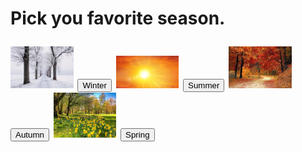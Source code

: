 <html>
<head>
<meta name="viewport" content="width=device-width, initial-scale=1">
</head>
<body>

<h1 Pick your favourite season /h1>

Pick you favorite season.<div class="container">
  <img src="Trythisone/Snow.jpeg" alt="Snow" style="width:20%">
  <button type="button" onclick="Winter()">Winter</button>
  <img src="Trythisone/sun.jpg" alt="Sun" style="width:20%">
  <button type="button" onclick="Summer()">Summer</button>
  <img src="Trythisone/Autumn.jpg" alt="Autumn" style="width:20%">
   <button type="button" onclick="Autumn()">Autumn</button>
  <img src="Trythisone/Spring.jpg" alt="Spring" style="width:20%">
    <button type="button" onclick="Spring()">Spring</button>
</div>

 

<p id="demo1"></p>


<script>

function Winter() {
document.getElementById("demo1").style.color = "blue";
document.getElementById("demo1").style.fontFamily = "Arial";
document.getElementById("demo1").style.fontSize = "larger";

  document.getElementById("demo1").innerHTML = "You Like Winter";

}
function Summer() {
document.getElementById("demo1").style.color = "Green";
  document.getElementById("demo1").style.backgroundColor = "red";
  document.getElementById("demo1").innerHTML = "You Like Summer";

}
function Autumn() {
document.getElementById("demo1").style.color = "Yellow";
  document.getElementById("demo1").innerHTML = "You Like Autumn";

}
function Spring() {
document.getElementById("demo1").style.backgroundColor = "Yellow";
document.getElementById("demo1").style.color = "Red";
  document.getElementById("demo1").innerHTML = "You Like Spring";

}

</script>

</body>
